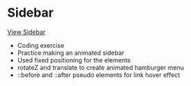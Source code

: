 # Sidebar

[View Sidebar](https://brixsta.github.io/Sidebar/)

- Coding exercise
- Practice making an animated sidebar
- Used fixed positioning for the elements
- rotateZ and translate to create animated hamburger menu
- ::before and ::after pseudo elements for link hover effect
